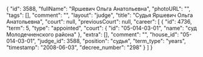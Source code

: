 {
    "id": 3588,
    "fullName": "Яршевич Ольга Анатольевна",
    "photoURL": "",
    "tags": [],
    "comment": "",
    "layout": "judge",
    "title": "Судья Яршевич Ольга Анатольевна",
    "court": null,
    "previousCourt": null,
    "career": [
        {
            "id": 4736,
            "term": 5,
            "type": "appointed",
            "court": {
                "id": "05-014-03-01",
                "name": "суд Молодечненского района"
            },
            "extra": [],
            "comment": "",
            "house_id": "05-014-03-01",
            "judge_id": 3588,
            "position": "судья",
            "term_type": "years",
            "timestamp": "2008-06-03",
            "decree_number": "298"
        }
    ]
}